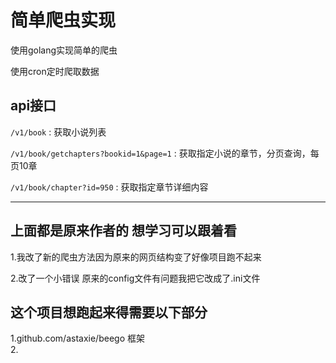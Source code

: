 # 简单爬虫实现
使用golang实现简单的爬虫

使用cron定时爬取数据

## api接口

`/v1/book` : 获取小说列表

`/v1/book/getchapters?bookid=1&page=1` : 获取指定小说的章节，分页查询，每页10章

`/v1/book/chapter?id=950` : 获取指定章节详细内容
********************
## 上面都是原来作者的 想学习可以跟着看  

1.我改了新的爬虫方法因为原来的网页结构变了好像项目跑不起来  

2.改了一个小错误 原来的config文件有问题我把它改成了.ini文件

## 这个项目想跑起来得需要以下部分
1.github.com/astaxie/beego 框架  
2. 
